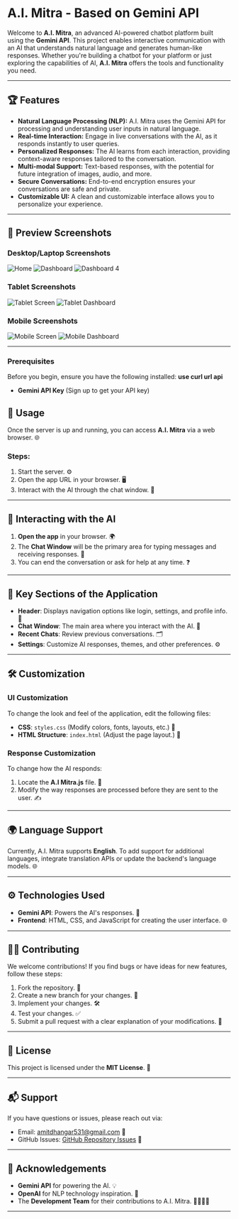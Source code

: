 # A.I. Mitra - Based on Gemini API

Welcome to **A.I. Mitra**, an advanced AI-powered chatbot platform built using the **Gemini API**. This project enables interactive communication with an AI that understands natural language and generates human-like responses. Whether you're building a chatbot for your platform or just exploring the capabilities of AI, **A.I. Mitra** offers the tools and functionality you need.

---

## 🏆 Features

- **Natural Language Processing (NLP):** A.I. Mitra uses the Gemini API for processing and understanding user inputs in natural language.
- **Real-time Interaction:** Engage in live conversations with the AI, as it responds instantly to user queries.
- **Personalized Responses:** The AI learns from each interaction, providing context-aware responses tailored to the conversation.
- **Multi-modal Support:** Text-based responses, with the potential for future integration of images, audio, and more.
- **Secure Conversations:** End-to-end encryption ensures your conversations are safe and private.
- **Customizable UI:** A clean and customizable interface allows you to personalize your experience.

---

## 👀 Preview Screenshots

### Desktop/Laptop Screenshots
![Home](https://github.com/user-attachments/assets/2fa3a575-f711-4757-9ca4-bd5bc0b73115)
![Dashboard](https://github.com/user-attachments/assets/ad10b93d-e9cd-4c43-ac53-5d300111411b)
![Dashboard 4](https://github.com/user-attachments/assets/ee48f8e8-c5c8-4c2c-9963-e5ebe0cb2b48)

### Tablet Screenshots
![Tablet Screen](https://github.com/user-attachments/assets/cc67076e-72b8-45de-9617-1e5e570231e1)
![Tablet Dashboard](https://github.com/user-attachments/assets/c94dbbdb-f0e3-4f43-9a3a-a4ce9b7f3544)

### Mobile Screenshots
![Mobile Screen](https://github.com/user-attachments/assets/b76e3d11-9195-44b8-b2f3-bc1ff438b4f8)
![Mobile Dashboard](https://github.com/user-attachments/assets/51f72a00-a746-4050-a27d-91be34b20cb5)

---
### Prerequisites
Before you begin, ensure you have the following installed:
**use curl url api**
- **Gemini API Key** (Sign up to get your API key)

## 🚀 Usage

Once the server is up and running, you can access **A.I. Mitra** via a web browser. 🌐

### Steps:
1. Start the server. ⚙️
2. Open the app URL in your browser. 🖥️
3. Interact with the AI through the chat window. 💬

---

## 💬 Interacting with the AI

1. **Open the app** in your browser. 🌍
2. The **Chat Window** will be the primary area for typing messages and receiving responses. 💬
3. You can end the conversation or ask for help at any time. ❓

---

## 🔑 Key Sections of the Application

- **Header**: Displays navigation options like login, settings, and profile info. 👤
- **Chat Window**: The main area where you interact with the AI. 💬
- **Recent Chats**: Review previous conversations. 🗂️
- **Settings**: Customize AI responses, themes, and other preferences. ⚙️

---

## 🛠️ Customization

### UI Customization

To change the look and feel of the application, edit the following files:
- **CSS**: `styles.css` (Modify colors, fonts, layouts, etc.) 🎨
- **HTML Structure**: `index.html` (Adjust the page layout.) 📝

### Response Customization

To change how the AI responds:
1. Locate the **A.I Mitra.js** file. 📂
2. Modify the way responses are processed before they are sent to the user. ✍️

---

## 🌍 Language Support

Currently, A.I. Mitra supports **English**. To add support for additional languages, integrate translation APIs or update the backend's language models. 🌐

---

## ⚙️ Technologies Used

- **Gemini API**: Powers the AI's responses. 🤖
- **Frontend**: HTML, CSS, and JavaScript for creating the user interface. 🌐

---

## 👩‍💻 Contributing

We welcome contributions! If you find bugs or have ideas for new features, follow these steps:

1. Fork the repository. 🍴
2. Create a new branch for your changes. 🌿
3. Implement your changes. 🛠️
4. Test your changes. ✅
5. Submit a pull request with a clear explanation of your modifications. 🔄

---

## 📜 License

This project is licensed under the **MIT License**. 📝

---

## 📬 Support

If you have questions or issues, please reach out via:
- Email: [amitdhangar531@gmail.com](mailto:amitdhangar531@gmail.com) 📧
- GitHub Issues: [GitHub Repository Issues](https://github.com/your-repository) 🐞

---

## 🙏 Acknowledgements

- **Gemini API** for powering the AI. 💡
- **OpenAI** for NLP technology inspiration. 🌟
- The **Development Team** for their contributions to A.I. Mitra. 👨‍💻👩‍💻

---




